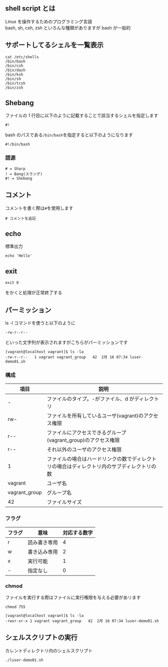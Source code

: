 ## shell script とは

Linux を操作するためのプログラミング言語<br>
bash, sh, csh, zsh といろんな種類がありますが bash が一般的

## サポートしてるシェルを一覧表示

```
cat /etc/shells
/bin/bash
/bin/csh
/bin/dash
/bin/ksh
/bin/sh
/bin/tcsh
/bin/zsh
```

## Shebang

ファイルの 1 行目に以下のように記載することで該当するシェルを指定します

```
#!
```

bash のパスである`/bin/bash`を指定すると以下のようになります

```shell
#!/bin/bash
```

### 語源

```
# = Sharp
! = Bang(スラング)
#! = Shebang
```

## コメント

コメントを書く際は`#`を使用します

```shell
# コメントを追記
```

## echo

標準出力

```
echo 'Hello'
```

## exit

```
exit 0
```

をかくと処理が正常終了する

## パーミッション

ls -l コマンドを使うと以下のように

```
-rw-r--r--
```

といった文字列が表示されますがこちらがパーミッションです

```
[vagrant@localhost vagrant]$ ls -la
-rw-r--r--   1 vagrant vagrant_group   42  2月 16 07:34 luser-demo01.sh
```

### 構成

| 項目          | 説明                                                                                       |
| ------------- | ------------------------------------------------------------------------------------------ |
| -             | ファイルのタイプ。-がファイル、d がディレクトリ                                            |
| rw-           | ファイルを所有しているユーザ(vagrant)のアクセス権限                                        |
| r--           | ファイルにアクセスできるグループ(vagrant_group)のアクセス権限                              |
| r--           | それ以外のユーザのアクセス権限                                                             |
| 1             | ファイルの場合はハードリンクの数でディレクトリの場合はディレクトリ内のサブディレクトリの数 |
| vagrant       | ユーザ名                                                                                   |
| vagrant_group | グループ名                                                                                 |
| 42            | ファイルサイズ                                                                             |

### フラグ

| フラグ | 意味         | 対応する数字 |
| ------ | ------------ | ------------ |
| r      | 読み書き専用 | 4            |
| w      | 書き込み専用 | 2            |
| x      | 実行可能     | 1            |
| -      | 指定なし     | 0            |

### chmod

ファイルを実行する際はファイルに実行権限を与える必要があリます

```
chmod 755
```

```
[vagrant@localhost vagrant]$ ls -la
-rwxr-xr-x 1 vagrant vagrant_group   42  2月 16 07:34 luser-demo01.sh
```

## シェルスクリプトの実行

カレントディレクトリ内のシェルスクリプト

```
./luser-demo01.sh
```
